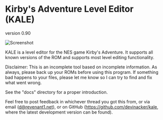 Kirby's Adventure Level Editor (KALE) 
=====================================
version 0.90

![Screenshot](https://raw.githubusercontent.com/devinacker/kale/master/docs/images/mainwindow.png)

KALE is a level editor for the NES game Kirby's Adventure. It supports all known versions of the ROM and supports most level editing functionality.

Disclaimer: This is an incomplete tool based on incomplete information. As always, please back up your ROMs before using this program. If something bad happens to your files, please let me know so I can try to find and fix what went wrong.

See the "docs" directory for a proper introduction.

Feel free to post feedback in whichever thread you got this from, or via email (d@revenant1.net), or on GitHub (https://github.com/devinacker/kale, where the latest development version can be found).
